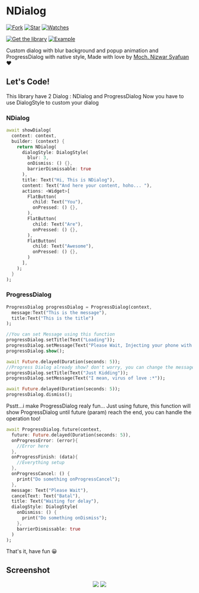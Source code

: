 # NDialog 
[![Fork](https://img.shields.io/github/forks/nizwar/ndialog?style=social)](https://github.com/nizwar/ndialog/star)&nbsp;[![Star](https://img.shields.io/github/stars/nizwar/ndialog?style=social)](https://github.com/nizwar/ndialog/star)&nbsp;[![Watches](https://img.shields.io/github/watchers/nizwar/ndialog?style=social)](https://github.com/nizwar/ndialog/)

[![Get the library](https://img.shields.io/badge/Get%20library-pub-blue)](https://pub.dev/packages/ndialog)&nbsp;[![Example](https://img.shields.io/badge/Example-Ex-success)](https://pub.dev/packages/ndialog#-example-tab-)

Custom dialog with blur background and popup animation and ProgressDialog with native style, Made with love by [Moch. Nizwar Syafuan](https://fb.com/nizwar.richardo) ❤

## Let's Code!
This library have 2 Dialog : NDialog and ProgressDialog
Now you have to use DialogStyle to custom your dialog

### NDialog 
``` dart
await showDialog(
  context: context,
  builder: (context) {
    return NDialog(
      dialogStyle: DialogStyle(
        blur: 3,
        onDismiss: () {}, 
        barrierDismissable: true
      ),
      title: Text("Hi, This is NDialog"),
      content: Text("And here your content, hoho... "),
      actions: <Widget>[
        FlatButton(
          child: Text("You"),
          onPressed: () {},
        ),
        FlatButton(
          child: Text("Are"),
          onPressed: () {},
        ),
        FlatButton(
          child: Text("Awesome"),
          onPressed: () {},
        )
      ],
    );
  }
);
```

### ProgressDialog
``` dart
ProgressDialog progressDialog = ProgressDialog(context, 
  message:Text("This is the message"), 
  title:Text("This is the title")
);

//You can set Message using this function
progressDialog.setTitle(Text("Loading"));
progressDialog.setMessage(Text("Please Wait, Injecting your phone with my virus"));
progressDialog.show();

await Future.delayed(Duration(seconds: 5));
//Progress Dialog already show? don't worry, you can change the message :D
progressDialog.setTitle(Text("Just Kidding"));
progressDialog.setMessage(Text("I mean, virus of love :*"));

await Future.delayed(Duration(seconds: 5));
progressDialog.dismiss();
```

Psstt...i make ProgressDialog realy fun...
Just using future, this function will show ProgressDialog until future (param) reach the end, you can handle the operation too!

``` dart
await ProgressDialog.future(context,
  future: Future.delayed(Duration(seconds: 5)),
  onProgressError: (error){
    //Error here
  },
  onProgressFinish: (data){
    //Everything setup
  },
  onProgressCancel: () {
    print("Do something onProgressCancel");
  },
  message: Text("Please Wait"),
  cancelText: Text("Batal"),
  title: Text("Waiting for delay"), 
  dialogStyle: DialogStyle(
    onDismiss: () {
      print("Do something onDismiss");
    },
    barrierDismissable: true
  )
);
```
That's it, have fun 😀

## Screenshot
<p align="center">
  <a href="https://1.bp.blogspot.com/-x9i-ZikgprA/XZRHrF1AP5I/AAAAAAAAGyc/ZqqSsHN-_aUOscsTUqn8-I3V6OwBWJDBwCLcBGAsYHQ/s2000/Screenshot_20191002_134440%255B1%255D.jpg"> <img src="https://1.bp.blogspot.com/-x9i-ZikgprA/XZRHrF1AP5I/AAAAAAAAGyc/ZqqSsHN-_aUOscsTUqn8-I3V6OwBWJDBwCLcBGAsYHQ/s320/Screenshot_20191002_134440%255B1%255D.jpg"/></a> 
  <a href="https://1.bp.blogspot.com/-8ybIrlaNxeA/XZrBLCTxE6I/AAAAAAAAGzA/CpRWabOtuTAibsXhu_Oi8ZzjJIQo18X1wCLcBGAsYHQ/s2000/Screenshot_20191007_113509.jpg"> <img src="https://1.bp.blogspot.com/-8ybIrlaNxeA/XZrBLCTxE6I/AAAAAAAAGzA/CpRWabOtuTAibsXhu_Oi8ZzjJIQo18X1wCLcBGAsYHQ/s320/Screenshot_20191007_113509.jpg"/></a>
</p>  

